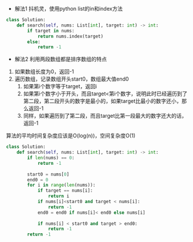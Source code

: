 - 解法1
抖机灵，使用python list的in和index方法
```python
class Solution:
    def search(self, nums: List[int], target: int) -> int:
        if target in nums:
            return nums.index(target)
        else:
            return -1
```

- 解法2
利用两段数组都是排序数组的特点
1. 如果数组长度为0，返回-1
2. 遍历数组，记录数组开头start0，数组最大值end0
    1. 如果第i个数字等于target，返回i
    2. 如果第i个数字小于开头，而且target<第i个数字，说明此时已经遍历到了第二段，第二段开头的数字是最小的，如果target比最小的数字还小，那么返回-1
    3. 同样，如果遍历到了第二段，而且target比第一段最大的数字还大的话，返回-1
    
算法的平均时间复杂度应该是O(log(n))，空间复杂度O(1)

```python
class Solution:
    def search(self, nums: List[int], target: int) -> int:
        if len(nums) == 0:
            return -1
        
        start0 = nums[0]
        end0 = 0
        for i in range(len(nums)):
            if target == nums[i]:
                return i
            if nums[i]<start0 and target < nums[i]:
                return -1
            end0 = end0 if nums[i]< end0 else nums[i]
            
            if nums[i] < start0 and target > end0:
                return -1
        return -1

```
